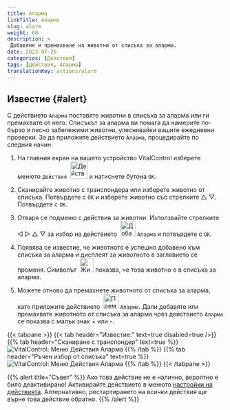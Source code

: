 ```yaml
---
title: Аларма
linkTitle: Аларма
slug: alarm
weight: 60
description: >
 Добавяне и премахване на животни от списъка за аларма.
date: 2023-07-26
categories: [Действия]
tags: [Действия, Аларма]
translationKey: actions/alarm
---
```


## Известие {#alert}

С действието `Аларма` поставяте животни в списъка за аларма или ги премахвате от него. Списъкът за аларма ви помага да намерите по-бързо и лесно забележими животни, улеснявайки вашите ежедневни проверки. За да приложите действието `Аларма`, процедирайте по следния начин:

1. На главния екран на вашето устройство VitalControl изберете менюто `Действия` &nbsp;<img src="/icons/actions.svg" width="40" align="bottom" alt="Действия" /> и натиснете бутона `OK`.

2. Сканирайте животно с транспондера или изберете животно от списъка. Потвърдете с `OK` и изберете животно със стрелките △ ▽. Потвърдете с `OK`.

3. Отваря се подменю с действия за животни. Използвайте стрелките ◁ ▷ △ ▽ за избор на действието &nbsp;<img src="/icons/actions/alarm.svg" width="35" align="bottom" alt="Добавяне на аларма" /> `Аларма` и потвърдете с `OK`.

4. Появява се известие, че животното е успешно добавено към списъка за аларма и дисплеят за животното в заглавието се променя. Символът &nbsp;<img src="/icons/header/animal-in-alarm.svg" width="32" align="bottom" alt="Животно в аларма" /> показва, че това животно е в списъка за аларма.

5. Можете отново да премахнете животното от списъка за аларма, като приложите действието &nbsp;<img src="/icons/actions/alarm-minus.svg" width="35" align="bottom" alt="Премахване на аларма" /> `Аларма`. Дали добавяте или премахвате животното от списъка за аларма чрез действието `Аларма` се показва с малък знак + или -.

{{< tabpane >}}
{{< tab header="Известие:" text=true disabled=true />}}
{{% tab header="Сканиране с транспондер" text=true %}}
![VitalControl: Меню Действия Аларма](../images/alarm-scan.png "Аларма")
{{% /tab %}}
{{% tab header="Ръчен избор от списъка" text=true %}}
![VitalControl: Меню Действия Аларма](../images/alarm.png "Аларма")
{{% /tab %}}
{{< /tabpane >}}

{{% alert title="Съвет" %}}
Ако това действие не е налично, вероятно е било деактивирано! Активирайте действието в менюто [настройки на действията](../setting/). Алтернативно, рестартирането на всички действия ще върне това действие обратно.
{{% /alert %}}
